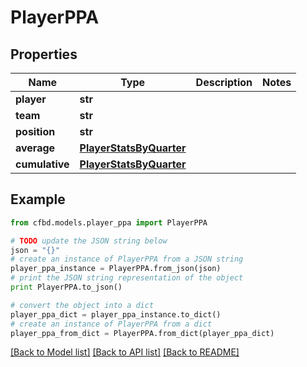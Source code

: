 # PlayerPPA


## Properties
Name | Type | Description | Notes
------------ | ------------- | ------------- | -------------
**player** | **str** |  | 
**team** | **str** |  | 
**position** | **str** |  | 
**average** | [**PlayerStatsByQuarter**](PlayerStatsByQuarter.md) |  | 
**cumulative** | [**PlayerStatsByQuarter**](PlayerStatsByQuarter.md) |  | 

## Example

```python
from cfbd.models.player_ppa import PlayerPPA

# TODO update the JSON string below
json = "{}"
# create an instance of PlayerPPA from a JSON string
player_ppa_instance = PlayerPPA.from_json(json)
# print the JSON string representation of the object
print PlayerPPA.to_json()

# convert the object into a dict
player_ppa_dict = player_ppa_instance.to_dict()
# create an instance of PlayerPPA from a dict
player_ppa_from_dict = PlayerPPA.from_dict(player_ppa_dict)
```
[[Back to Model list]](../README.md#documentation-for-models) [[Back to API list]](../README.md#documentation-for-api-endpoints) [[Back to README]](../README.md)


